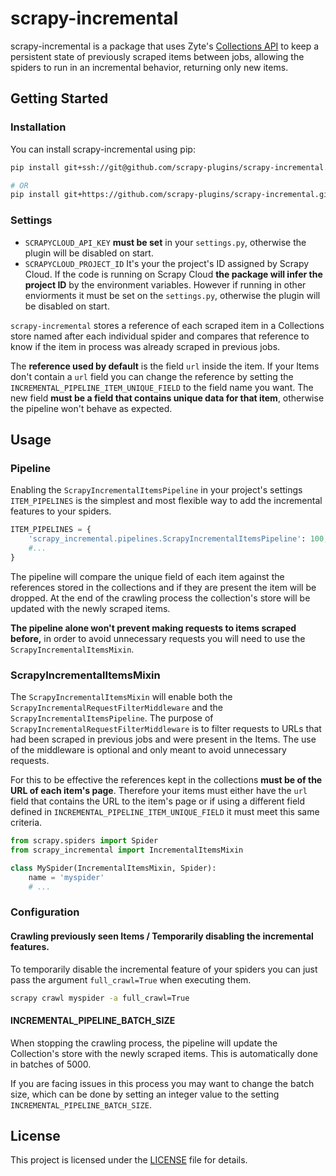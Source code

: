 # scrapy-incremental

scrapy-incremental is a package that uses Zyte's [Collections API](https://docs.zyte.com/scrapy-cloud/reference/http/collections.html) to keep a persistent state of previously scraped items between jobs, allowing the spiders to run in an incremental behavior, returning only new items.

## Getting Started

### Installation

You can install scrapy-incremental using pip:

```bash
pip install git+ssh://git@github.com/scrapy-plugins/scrapy-incremental.git

# OR
pip install git+https://github.com/scrapy-plugins/scrapy-incremental.git
```

### Settings

- `SCRAPYCLOUD_API_KEY` **must be set** in your `settings.py`, otherwise the plugin will be disabled on start.
- `SCRAPYCLOUD_PROJECT_ID` It's your the project's ID assigned by Scrapy Cloud. If the code is running on Scrapy Cloud **the package will infer the project ID** by the environment variables. However if running in other enviorments it must be set on the `settings.py`, otherwise the plugin will be disabled on start.

`scrapy-incremental` stores a reference of each scraped item in a Collections store named after each individual spider and compares that reference to know if the item in process was already scraped in previous jobs. 

The **reference used by default** is the field `url` inside the item. If your Items don't contain a `url` field you can change the reference by setting the `INCREMENTAL_PIPELINE_ITEM_UNIQUE_FIELD` to the field name you want. The new field **must be a field that contains unique data for that item**, otherwise the pipeline won't behave as expected. 

## Usage
### Pipeline

Enabling the `ScrapyIncrementalItemsPipeline` in your project's settings `ITEM_PIPELINES` is the simplest and most flexible way to add the incremental features to your spiders.

```python
ITEM_PIPELINES = {
    'scrapy_incremental.pipelines.ScrapyIncrementalItemsPipeline': 100,
    #...
}
```

The pipeline will compare the unique field of each item against the references stored in the collections and if they are present the item will be dropped. At the end of the crawling process the collection's store will be updated with the newly scraped items.

**The pipeline alone won't prevent making requests to items scraped before,** in order to avoid unnecessary requests you will need to use the `ScrapyIncrementalItemsMixin`.

### ScrapyIncrementalItemsMixin

The `ScrapyIncrementalItemsMixin` will enable both the `ScrapyIncrementalRequestFilterMiddleware` and the `ScrapyIncrementalItemsPipeline`. The purpose of `ScrapyIncrementalRequestFilterMiddleware` is to filter requests to URLs that had been scraped in previous jobs and were present in the Items. The use of the middleware is optional and only meant to avoid unnecessary requests.

For this to be effective the references kept in the collections **must be of the URL of each item's page**. Therefore your items must either have the `url` field that contains the URL to the item's page or if using a different field defined in `INCREMENTAL_PIPELINE_ITEM_UNIQUE_FIELD` it must meet this same criteria.

```python
from scrapy.spiders import Spider
from scrapy_incremental import IncrementalItemsMixin

class MySpider(IncrementalItemsMixin, Spider):
    name = 'myspider'
    # ...
```

### Configuration

#### Crawling previously seen Items / Temporarily disabling the incremental features.

To temporarily disable the incremental feature of your spiders you can just pass the argument `full_crawl=True` when executing them.

```bash
scrapy crawl myspider -a full_crawl=True
```

#### INCREMENTAL_PIPELINE_BATCH_SIZE

When stopping the crawling process, the pipeline will update the Collection's store with the newly scraped items. This is automatically done in batches of 5000. 

If you are facing issues in this process you may want to change the batch size, which can be done by setting an integer value to the setting `INCREMENTAL_PIPELINE_BATCH_SIZE`.


## License

This project is licensed under the [LICENSE](LICENSE.txt) file for details.